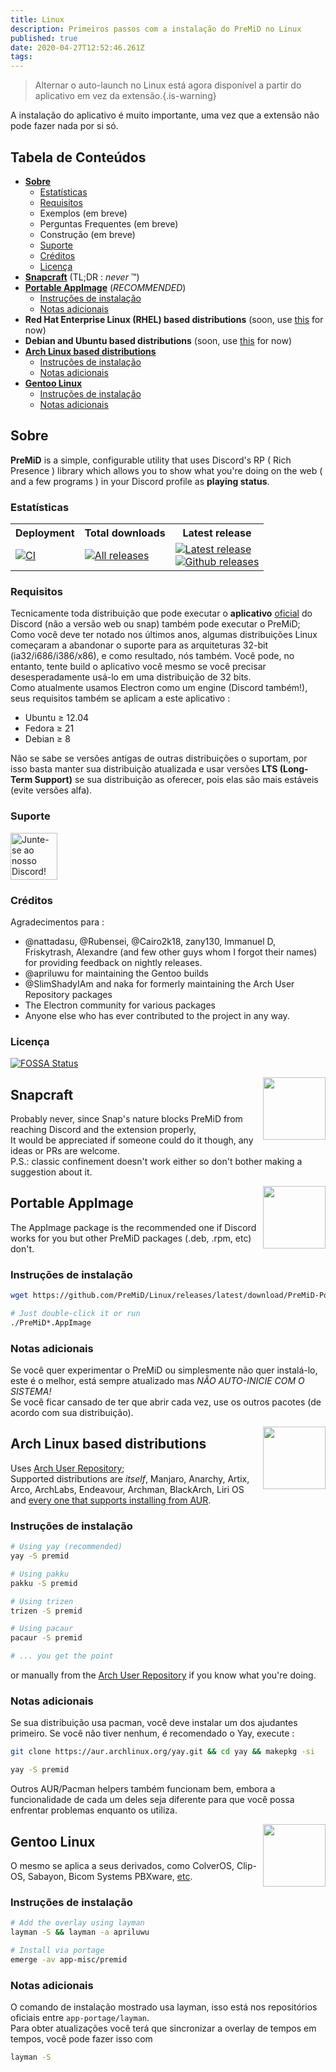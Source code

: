 ```yaml
---
title: Linux
description: Primeiros passos com a instalação do PreMiD no Linux
published: true
date: 2020-04-27T12:52:46.261Z
tags:
---
```


> Alternar o auto-launch no Linux está agora disponível a partir do aplicativo em vez da extensão.{.is-warning}

A instalação do aplicativo é muito importante, uma vez que a extensão não pode fazer nada por si só.

## Tabela de Conteúdos

- **[Sobre](#about)**
  - [Estatísticas](#stats)
  - [Requisitos](#requirements)
  - Exemplos (em breve)
  - Perguntas Frequentes (em breve)
  - Construção (em breve)
  - [Suporte](#support)
  - [Créditos](#credits)
  - [Licença](#license)
- **[Snapcraft](#snapcraft)** (TL;DR : _never_ ™️)
- **[Portable AppImage](#portable-appimage)** (_RECOMMENDED_)
  - [Instruções de instalação](#installation-instructions)
  - [Notas adicionais](#additional-notes)
- **Red Hat Enterprise Linux (RHEL) based distributions** (soon, use [this](#portable-appimage) for now)
- **Debian and Ubuntu based distributions** (soon, use [this](#portable-appimage) for now)
- **[Arch Linux based distributions](#arch-linux-based-distributions)**
  - [Instruções de instalação](#installation-instructions-1)
  - [Notas adicionais](#additional-notes-1)
- **[Gentoo Linux](#gentoo-linux)**
  - [Instruções de instalação](#installation-instructions-2)
  - [Notas adicionais](#additional-notes-2)

<a name="about"></a>

## Sobre

**PreMiD** is a simple, configurable utility that uses Discord's RP ( Rich Presence ) library which allows you to show what you're doing on the web ( and a few programs ) in your Discord profile as **playing status**.

<a name="stats"></a>

### Estatísticas

<table>
  <tr>
    <th>Deployment</th>
    <th>Total downloads</th>
    <th>Latest release</th>
  </tr>
  <tr>
    <td><a href="https://github.com/PreMiD/Linux/actions"><img src="https://github.com/PreMiD/Linux/workflows/CI/badge.svg?branch=master&event=push" alt="CI"></a></td>
    <td><a href="https://github.com/PreMiD/Linux/releases"><img src="https://img.shields.io/github/downloads/PreMiD/Linux/total.svg?maxAge=86400" alt="All releases"></a></td>
    <td><a href="https://github.com/PreMiD/Linux/releases/latest"><img src="https://img.shields.io/github/v/release/PreMiD/Linux.svg?maxAge=86400" alt="Latest release"><br><img src="https://img.shields.io/github/downloads/PreMiD/Linux/latest/total.svg?maxAge=86400" alt="Github releases"></a></td>
  </tr>
</table>

<a name="requirements"></a>

### Requisitos

Tecnicamente toda distribuição que pode executar o **aplicativo** [oficial](https://discordapp.com/download) do Discord (não a versão web ou snap) também pode executar o PreMiD;</br> Como você deve ter notado nos últimos anos, algumas distribuições Linux começaram a abandonar o suporte para as arquiteturas 32-bit (ia32/i686/i386/x86), e como resultado, nós também. Você pode, no entanto, tente build o aplicativo você mesmo se você precisar desesperadamente usá-lo em uma distribuição de 32 bits.</br> Como atualmente usamos Electron como um engine (Discord também!), seus requisitos também se aplicam a este aplicativo :

- Ubuntu ≥ 12.04
- Fedora ≥ 21
- Debian ≥ 8

Não se sabe se versões antigas de outras distribuições o suportam, por isso basta manter sua distribuição atualizada e usar versões **LTS (Long-Term Support)** se sua distribuição as oferecer, pois elas são mais estáveis (evite versões alfa).

<a name="support"></a>

### Suporte

<div>
  <a target="_blank" href="https://discord.gg/WvfVZ8T" title="Junte-se ao nosso Discord!">
    <img height="75px" draggable="false" src="https://discordapp.com/api/guilds/493130730549805057/widget.png?style=banner2" alt="Junte-se ao nosso Discord!">
  </a>
</div>

<a name="credits"></a>

### Créditos

Agradecimentos para :

- @nattadasu, @Rubensei, @Cairo2k18, zany130, Immanuel D, Friskytrash, Alexandre (and few other guys whom I forgot their names) for providing feedback on nightly releases.
- @apriluwu for maintaining the Gentoo builds
- @SlimShadyIAm and naka for formerly maintaining the Arch User Repository packages
- The Electron community for various packages
- Anyone else who has ever contributed to the project in any way.

<a name="license"></a>

### Licença

[![FOSSA Status](https://app.fossa.io/api/projects/git%2Bgithub.com%2FPreMiD%2FLinux.svg?type=large)](https://app.fossa.io/projects/git%2Bgithub.com%2FPreMiD%2FLinux?ref=badge_large)

<img src="https://i.imgur.com/ACAxtmA.png" width="100" height="100" align="right"></img>
<a name="snapcraft"></a>

## Snapcraft

Probably never, since Snap's nature blocks PreMiD from reaching Discord and the extension properly,</br> It would be appreciated if someone could do it though, any ideas or PRs are welcome.</br> P.S.: classic confinement doesn't work either so don't bother making a suggestion about it.

<img src="https://i.imgur.com/qEZOOfU.png" width="100" height="100" align="right"></img>
<a name="appimage"></a>

## Portable AppImage

The AppImage package is the recommended one if Discord works for you but other PreMiD packages (.deb, .rpm, etc) don't.

<a name="appimageinstall"></a>

### Instruções de instalação

```bash
wget https://github.com/PreMiD/Linux/releases/latest/download/PreMiD-Portable.AppImage && chmod a+x PreMiD*.AppImage
```

```bash
# Just double-click it or run
./PreMiD*.AppImage
```

<a name="appimagenotes"></a>

### Notas adicionais

Se você quer experimentar o PreMiD ou simplesmente não quer instalá-lo, este é o melhor, está sempre atualizado mas _NÃO AUTO-INICIE COM O SISTEMA!_</br>Se você ficar cansado de ter que abrir cada vez, use os outros pacotes (de acordo com sua distribuição).

<a name="arch"></a>
<img src="https://i.imgur.com/NBevNlU.png" width="100" height="100" align="right"></img>

## Arch Linux based distributions

Uses [Arch User Repository](https://aur.archlinux.org/packages/premid);</br> Supported distributions are _itself_, Manjaro, Anarchy, Artix, Arco, ArchLabs, Endeavour, Archman, BlackArch, Liri OS and [every one that supports installing from AUR](https://wiki.archlinux.org/index.php/Arch-based_distributions#Active).

<a name="archinstall"></a>

### Instruções de instalação

```bash
# Using yay (recommended)
yay -S premid
```

```bash
# Using pakku
pakku -S premid
```

```bash
# Using trizen
trizen -S premid
```

```bash
# Using pacaur
pacaur -S premid
```

```bash
# ... you get the point
```

or manually from the [Arch User Repository](https://aur.archlinux.org/packages/premid) if you know what you're doing.

<a name="archnotes"></a>

### Notas adicionais

Se sua distribuição usa pacman, você deve instalar um dos ajudantes primeiro. Se você não tiver nenhum, é recomendado o Yay, execute :

```bash
git clone https://aur.archlinux.org/yay.git && cd yay && makepkg -si
```

```bash
yay -S premid
```

Outros AUR/Pacman helpers também funcionam bem, embora a funcionalidade de cada um deles seja diferente para que você possa enfrentar problemas enquanto os utiliza.

<img src="https://i.imgur.com/Kv1X2to.png" width="100" height="100" align="right"></img>
<a name="gentoo"></a>

## Gentoo Linux

O mesmo se aplica a seus derivados, como ColverOS, Clip-OS, Sabayon, Bicom Systems PBXware, [etc](https://wiki.gentoo.org/wiki/Distributions_based_on_Gentoo#Active_projects).

<a name="gentooinstall"></a>

### Instruções de instalação

```bash
# Add the overlay using layman
layman -S && layman -a apriluwu
```

```bash
# Install via portage
emerge -av app-misc/premid
```

<a name="gentoonotes"></a>

### Notas adicionais

O comando de instalação mostrado usa layman, isso está nos repositórios oficiais entre `app-portage/layman`.<br> Para obter atualizações você terá que sincronizar a overlay de tempos em tempos, você pode fazer isso com

```bash
layman -S
```